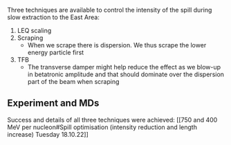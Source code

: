 Three techniques are available to control the intensity of the spill during slow extraction to the East Area:
1) LEQ scaling
2) Scraping
	* When we scrape there is dispersion. We thus scrape the lower energy particle first
3) TFB
	* The transverse damper might help reduce the effect as we blow-up in betatronic amplitude and that should dominate over the dispersion part of the beam when scraping

## Experiment and MDs

Success and details of all three techniques were achieved:
[[750 and 400 MeV per nucleon#Spill optimisation (intensity reduction and length increase) Tuesday 18.10.22]]

